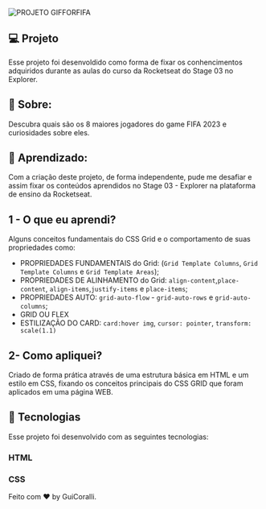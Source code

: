 
![PROJETO GIFFORFIFA](https://github.com/GuiCoralli/FIFA23_Best_Players/assets/134714337/a7bc0fae-c596-4e09-82fd-986c298a5de7)


## 💻 Projeto

Esse projeto foi desenvoldido como forma de fixar os conhencimentos
adquiridos durante as aulas do curso da Rocketseat do Stage 03 no Explorer.

## 📜 Sobre:

Descubra quais são os 8 maiores jogadores do game FIFA 2023 e curiosidades sobre eles.

## 🧠 Aprendizado:

Com a criação deste projeto, de forma independente, pude me desafiar e assim fixar os
conteúdos aprendidos no Stage 03 - Explorer na plataforma de ensino da Rocketseat.

## 1 - O que eu aprendi?

Alguns conceitos fundamentais do CSS Grid e o comportamento de suas propriedades como:

 - PROPRIEDADES FUNDAMENTAIS do Grid: (`Grid Template Columns`, `Grid Template Columns` e `Grid Template Areas`);
 - PROPRIEDADES DE ALINHAMENTO do Grid: `align-content`,`place-content`, `align-items`,`justify-items` e `place-items`;
 - PROPRIEDADES AUTO: `grid-auto-flow`  - `grid-auto-rows` e  `grid-auto-columns`;
 - GRID OU FLEX
 - ESTILIZAÇÃO DO CARD: `card:hover img`, `cursor: pointer`, `transform: scale(1.1)`

## 2- Como apliquei?

Criado de forma prática através de uma estrutura básica em HTML e um estilo em CSS, fixando os conceitos principais do CSS GRID que foram aplicados em uma página WEB. 


## 🚀 Tecnologias
Esse projeto foi desenvolvido com as seguintes tecnologias:

 <h3>HTML</h3> 
 <h3>CSS</h3>

Feito com ♥ by GuiCoralli.
